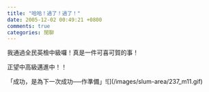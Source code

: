 ```yaml
---
title: "哈哈！過了！過了！"
date: 2005-12-02 00:49:21 +0800
comments: true
categories: 閒聊
---
```

<p>我通過全民英檢中級囉！真是一件可喜可賀的事！</p><p>正望中高級邁進中！！</p><p>「成功，是為下一次成功──作準備」![](/images/slum-area/237_m11.gif)</p>
